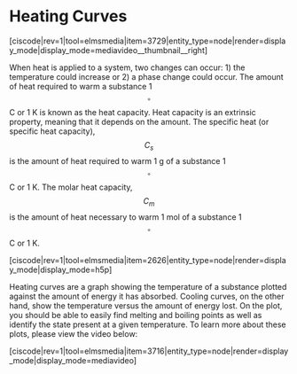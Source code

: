 <div style="float:right;margin:auto"><ebook-button title="Heating Curves" link="https://genchem.science.psu.edu/13-2-heating-curves"></ebook-button></div>


# Heating Curves

[ciscode|rev=1|tool=elmsmedia|item=3729|entity_type=node|render=display_mode|display_mode=mediavideo__thumbnail__right]

When heat is applied to a system, two changes can occur: 1) the temperature could increase or 2) a phase change could occur.  The amount of heat required to warm a substance 1 $$^{\circ}$$C or 1 K is known as the heat capacity.  Heat capacity is an extrinsic property, meaning that it depends on the amount.  The specific heat (or specific heat capacity), $$C_s$$ is the amount of heat required to warm 1 g of a substance 1 $$^{\circ}$$C or 1 K.  The molar heat capacity, $$C_m$$ is the amount of heat necessary to warm 1 mol of a substance 1 $$^{\circ}$$C or 1 K.

[ciscode|rev=1|tool=elmsmedia|item=2626|entity_type=node|render=display_mode|display_mode=h5p]

Heating curves are a graph showing the temperature of a substance plotted against the amount of energy it has absorbed.  Cooling curves, on the other hand, show the temperature versus the amount of energy lost.  On the plot, you should be able to easily find melting and boiling points as well as identify the state present at a given temperature.  To learn more about these plots, please view the video below:

[ciscode|rev=1|tool=elmsmedia|item=3716|entity_type=node|render=display_mode|display_mode=mediavideo]